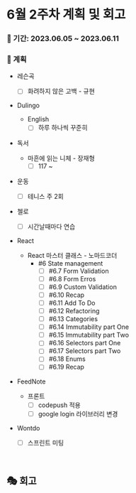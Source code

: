 # 6월 2주차 계획 및 회고

### 📆 기간: 2023.06.05 ~ 2023.06.11

### 📑 계획

- 레슨곡

  - [ ] 화려하지 않은 고백 - 규현
- Dulingo
  - English
    - [ ] 하루 하나씩 꾸준히
- 독서
  - 마흔에 읽는 니체 - 장재형
    - [ ] 117 ~ 
- 운동
  - [ ] 테니스 주 2회
- 첼로
  - [ ] 시간날때마다 연습
- React
  - React 마스터 클래스 - 노마드코더
    - #6 State management
      - [ ] #6.7 Form Validation
      - [ ] #6.8 Form Erros
      - [ ] #6.9 Custom Validation
      - [ ] #6.10 Recap
      - [ ] #6.11 Add To Do
      - [ ] #6.12 Refactoring
      - [ ] #6.13 Categories
      - [ ] #6.14 Immutability part One
      - [ ] #6.15 Immutability part Two
      - [ ] #6.16 Selectors part One
      - [ ] #6.17 Selectors part Two
      - [ ] #6.18 Enums
      - [ ] #6.19 Recap
  
- FeedNote 
  - 프론트
    - [ ] codepush 적용
    - [ ] google login 라이브러리 변경
- Wontdo
  - [ ] 스프린트 미팅



<br/>

## 🎭 회고
